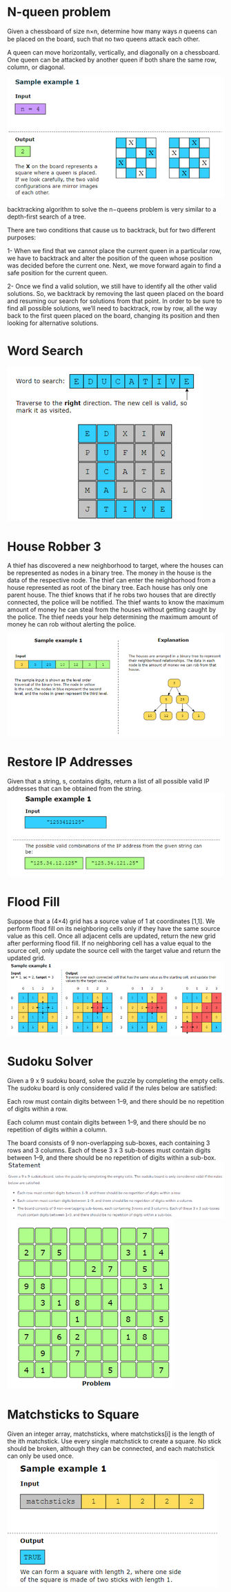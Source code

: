 # N-queen problem
Given a chessboard of size n×n, determine how many ways 𝑛 queens can be placed on the board, such that no two queens attack each other.

A queen can move horizontally, vertically, and diagonally on a chessboard. One queen can be attacked by another queen if both share the same row, column, or diagonal.

![alt text](image.png)

backtracking algorithm to solve the n−queens problem is very similar to a depth-first search of a tree.

There are two conditions that cause us to backtrack, but for two different purposes:

1- When we find that we cannot place the current queen in a particular row, we have to backtrack and alter the position of the queen whose position was decided before the current one. Next, we move forward again to find a safe position for the current queen.

2- Once we find a valid solution, we still have to identify all the other valid solutions. So, we backtrack by removing the last queen placed on the board and resuming our search for solutions from that point. In order to be sure to find all possible solutions, we’ll need to backtrack, row by row, all the way back to the first queen placed on the board, changing its position and then looking for alternative solutions.

# Word Search

![alt text](image-1.png)

#  House Robber 3
A thief has discovered a new neighborhood to target, where the houses can be represented as nodes in a binary tree. The money in the house is the data of the respective node. The thief can enter the neighborhood from a house represented as root of the binary tree. Each house has only one parent house. The thief knows that if he robs two houses that are directly connected, the police will be notified. The thief wants to know the maximum amount of money he can steal from the houses without getting caught by the police. The thief needs your help determining the maximum amount of money he can rob without alerting the police.

![alt text](image-2.png)

# Restore IP Addresses
Given that a string, s, contains digits, return a list of all possible valid IP addresses that can be obtained from the string.
![alt text](image-3.png)

# Flood Fill
Suppose that a (4×4) grid has a source value of 1 at coordinates [1,1]. We perform flood fill on its neighboring cells only if they have the same source value as this cell. Once all adjacent cells are updated, return the new grid after performing flood fill. If no neighboring cell has a value equal to the source cell, only update the source cell with the target value and return the updated grid.
![alt text](image-4.png)

# Sudoku Solver
Given a 9 x 9 sudoku board, solve the puzzle by completing the empty cells. The sudoku board is only considered valid if the rules below are satisfied:

Each row must contain digits between 1–9, and there should be no repetition of digits within a row.

Each column must contain digits between 1–9, and there should be no repetition of digits within a column.

The board consists of 9 non-overlapping sub-boxes, each containing 3 rows and 3 columns. Each of these 3 x 3 sub-boxes must contain digits between 1–9, and there should be no repetition of digits within a sub-box.
![alt text](image-5.png)
![alt text](image-6.png)

# Matchsticks to Square
Given an integer array, matchsticks, where matchsticks[i] is the length of the ith matchstick. Use every single matchstick to create a square. No stick should be broken, although they can be connected, and each matchstick can only be used once.
![alt text](image-7.png)


